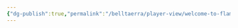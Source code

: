 ```yaml
---
{"dg-publish":true,"permalink":"/belltaerra/player-view/welcome-to-flames-of-belltaerra-adventurers/","tags":["gardenEntry"]}
---
```


